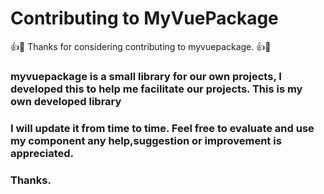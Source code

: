 
# Contributing to MyVuePackage

:+1::tada: Thanks for considering contributing to myvuepackage. :+1::tada:

### myvuepackage is a small library for our own projects, I developed this to help me facilitate our projects. This is my own developed library

### I will update it from time to time. Feel free to evaluate and use my component any help,suggestion or improvement is appreciated. 

### Thanks.



